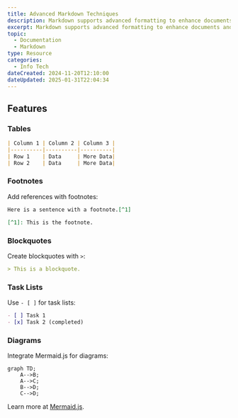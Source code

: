 ```yaml
---
title: Advanced Markdown Techniques
description: Markdown supports advanced formatting to enhance documents and create interactive elements.
excerpt: Markdown supports advanced formatting to enhance documents and create interactive elements.
topic: 
  - Documentation
  - Markdown
type: Resource
categories:
  - Info Tech
dateCreated: 2024-11-20T12:10:00
dateUpdated: 2025-01-31T22:04:34
---
```

## Features
### Tables
```markdown
| Column 1 | Column 2 | Column 3 |
|----------|----------|----------|
| Row 1    | Data     | More Data|
| Row 2    | Data     | More Data|
```

### Footnotes
Add references with footnotes:
```markdown
Here is a sentence with a footnote.[^1]

[^1]: This is the footnote.
```

### Blockquotes
Create blockquotes with `>`:
```markdown
> This is a blockquote.
```

### Task Lists
Use `- [ ]` for task lists:
```markdown
- [ ] Task 1
- [x] Task 2 (completed)
```

### Diagrams
Integrate Mermaid.js for diagrams:
```mermaid
graph TD;
    A-->B;
    A-->C;
    B-->D;
    C-->D;
```
Learn more at [Mermaid.js](https://mermaid-js.github.io/).
